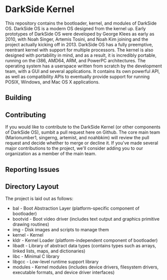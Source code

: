 DarkSide Kernel
===============
This repository contains the bootloader, kernel, and modules of DarkSide OS. DarkSide OS is a modern OS designed from the kernel up. Early prototypes of DarkSide OS were developed by George Klees as early as 2010, with Noah Singer, Artemis Tosini, and Noah Kim joining and the project actually kicking off in 2013. DarkSide OS has a fully preemptive, reentrant kernel with support for multiple processors. The kernel is also designed with portability in mind, and as a result, it is incredibly portable, running on the i386, AMD64, ARM, and PowerPC architectures. The operating system has a userspace written from scratch by the development team, with a GUI and several applications. It contains its own powerful API, as well as compatibility APIs to eventually provide support for running POSIX, Windows, and Mac OS X applications.

Building
--------

Contributing
------------
If you would like to contribute to the DarkSide Kernel (or other components of DarkSide OS), sumbit a pull request here on Github. The core main team (Marionumber1, singerng, artemist, and noahbkim) will review the pull request and decide whether to merge or decline it. If you've made several major contributions to the project, we'll consider adding you to our organization as a member of the main team.

Reporting Issues
----------------

Directory Layout
----------------
The project is laid out as follows:
* bal - Boot Abstraction Layer (platform-specific component of bootloader)
* bootvid - Boot video driver (includes text output and graphics primitive drawing routines)
* img - Disk images and scripts to manage them
* kernel - Kernel
* kldr - Kernel Loader (platform-independent component of bootloader)
* libadt - Library of abstract data types (contains types such as arrays, linked lists, maps, and dictionaries)
* libc - Minimal C library
* libgcc - Low-level runtime support library
* modules - Kernel modules (includes device drivers, filesystem drivers, executable formats, and device driver interfaces)
